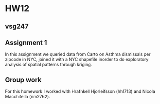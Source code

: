 # HW12

## vsg247

## Assignment 1

In this assignment we queried data from Carto on Asthma dismissals per zipcode in NYC, joined it with a NYC shapefile inorder to do exploratory analysis of spatial patterns through kriging. 

## Group work

For this homework I worked with Hrafnkell Hjorleifsson (hh1713) and Nicola Macchitella (nm2762).

